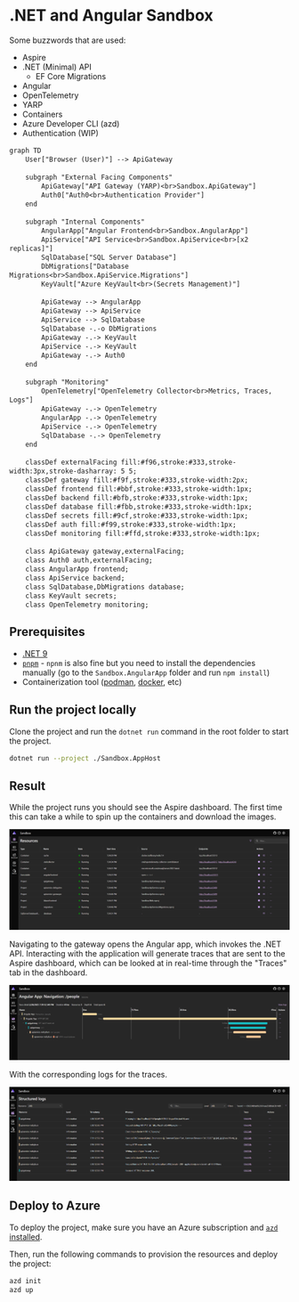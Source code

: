 # .NET and Angular Sandbox

Some buzzwords that are used:

- Aspire
- .NET (Minimal) API
  - EF Core Migrations
- Angular
- OpenTelemetry
- YARP
- Containers
- Azure Developer CLI (azd)
- Authentication (WIP)


```mermaid
graph TD
    User["Browser (User)"] --> ApiGateway
    
    subgraph "External Facing Components"
        ApiGateway["API Gateway (YARP)<br>Sandbox.ApiGateway"]
        Auth0["Auth0<br>Authentication Provider"]
    end
    
    subgraph "Internal Components"
        AngularApp["Angular Frontend<br>Sandbox.AngularApp"]
        ApiService["API Service<br>Sandbox.ApiService<br>[x2 replicas]"]
        SqlDatabase["SQL Server Database"]
        DbMigrations["Database Migrations<br>Sandbox.ApiService.Migrations"]
        KeyVault["Azure KeyVault<br>(Secrets Management)"]
        
        ApiGateway --> AngularApp
        ApiGateway --> ApiService
        ApiService --> SqlDatabase
        SqlDatabase -.-o DbMigrations
        ApiGateway -.-> KeyVault
        ApiService -.-> KeyVault
        ApiGateway -.-> Auth0
    end
    
    subgraph "Monitoring"
        OpenTelemetry["OpenTelemetry Collector<br>Metrics, Traces, Logs"]
        ApiGateway -.-> OpenTelemetry
        AngularApp -.-> OpenTelemetry
        ApiService -.-> OpenTelemetry
        SqlDatabase -.-> OpenTelemetry
    end
    
    classDef externalFacing fill:#f96,stroke:#333,stroke-width:3px,stroke-dasharray: 5 5;
    classDef gateway fill:#f9f,stroke:#333,stroke-width:2px;
    classDef frontend fill:#bbf,stroke:#333,stroke-width:1px;
    classDef backend fill:#bfb,stroke:#333,stroke-width:1px;
    classDef database fill:#fbb,stroke:#333,stroke-width:1px;
    classDef secrets fill:#9cf,stroke:#333,stroke-width:1px;
    classDef auth fill:#f99,stroke:#333,stroke-width:1px;
    classDef monitoring fill:#ffd,stroke:#333,stroke-width:1px;
    
    class ApiGateway gateway,externalFacing;
    class Auth0 auth,externalFacing;
    class AngularApp frontend;
    class ApiService backend;
    class SqlDatabase,DbMigrations database;
    class KeyVault secrets;
    class OpenTelemetry monitoring;
```

## Prerequisites

- [.NET 9](https://dotnet.microsoft.com/en-us/download)
- [`pnpm`](https://pnpm.io/) - `npnm` is also fine but you need to install the dependencies manually (go to the `Sandbox.AngularApp` folder and run `npm install`)
- Containerization tool ([podman](https://podman.io/), [docker](https://www.docker.com/products/docker-desktop/), etc)

## Run the project locally

Clone the project and run the `dotnet run` command in the root folder to start the project.

```bash
dotnet run --project ./Sandbox.AppHost
```

## Result

While the project runs you should see the Aspire dashboard.
The first time this can take a while to spin up the containers and download the images.

[![Aspire dashboard](./other/dashboard.png)](./other/dashboard.png)

Navigating to the gateway opens the Angular app, which invokes the .NET API.
Interacting with the application will generate traces that are sent to the Aspire dashboard, which can be looked at in real-time through the "Traces" tab in the dashboard.

[![Trace](./other/trace.png)](./other/trace.png)

With the corresponding logs for the traces.

[![Logs](./other/logs.png)](./other/logs.png)

## Deploy to Azure

To deploy the project, make sure you have an Azure subscription and [`azd` installed](https://learn.microsoft.com/en-us/azure/developer/azure-developer-cli/install-azd?tabs=winget-windows%2Cbrew-mac%2Cscript-linux&pivots=os-windows).

Then, run the following commands to provision the resources and deploy the project:

```bash
azd init
azd up
```

